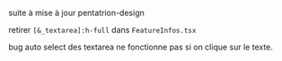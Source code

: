 suite à mise à jour pentatrion-design

retirer `[&_textarea]:h-full` dans `FeatureInfos.tsx`


bug auto select des textarea ne fonctionne pas si on clique sur le texte.
